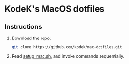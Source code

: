 # KodeK's MacOS dotfiles

## Instructions

1. Download the repo:

   ```bash
   git clone https://github.com/kodek/mac-dotfiles.git
   ```

1.  Read [setup_mac.sh](setup_mac.sh), and invoke commands sequentially.